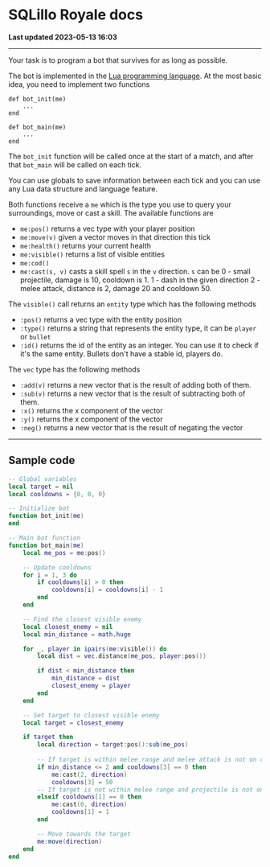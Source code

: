 # SQLillo Royale docs

**Last updated 2023-05-13 16:03**

---

Your task is to program a bot that survives for as long as possible.

The bot is implemented in the [Lua programming language](https://devhints.io/lua).
At the most basic idea, you need to implement two functions
```
def bot_init(me)
	...
end

def bot_main(me)
	...
end
```

The `bot_init` function will be called once at the start of a match, 
and after that `bot_main` will be called on each tick.

You can use globals to save information between each tick and you can use any Lua 
data structure and language feature.

Both functions receive a `me` which is the type you use to query your surroundings,
move or cast a skill. The available functions are

* `me:pos()` returns a vec type with your player position
* `me:move(v)` given a vector moves in that direction this tick
* `me:health()` returns your current health
* `me:visible()` returns a list of visible entities
* `me:cod()` 
* `me:cast(s, v)` casts a skill spell `s` in the `v` direction. 
	`s` can be 0 - small projectile, damage is 10, cooldown is 1.
	         1 - dash in the given direction
			 2 - melee attack, distance is 2, damage 20 and cooldown 50.

The `visible()` call returns an `entity` type which has the following methods

* `:pos()` returns a vec type with the entity position
* `:type()` returns a string that represents the entity type, it can be `player` or `bullet`
* `:id()` returns the id of the entity as an integer. You can use it to check if it's the same entity. Bullets
don't have a stable id, players do.

The `vec` type has the following methods

* `:add(v)` returns a new vector that is the result of adding both of them.
* `:sub(v)` returns a new vector that is the result of subtracting both of them.
* `:x()` returns the x component of the vector
* `:y()` returns the x component of the vector
* `:neg()` returns a new vector that is the result of negating the vector

---

## Sample code

```lua
-- Global variables
local target = nil
local cooldowns = {0, 0, 0}

-- Initialize bot
function bot_init(me)
end

-- Main bot function
function bot_main(me)
    local me_pos = me:pos()

    -- Update cooldowns
    for i = 1, 3 do
        if cooldowns[i] > 0 then
            cooldowns[i] = cooldowns[i] - 1
        end
    end

    -- Find the closest visible enemy
    local closest_enemy = nil
    local min_distance = math.huge

    for _, player in ipairs(me:visible()) do
        local dist = vec.distance(me_pos, player:pos())

        if dist < min_distance then
            min_distance = dist
            closest_enemy = player
        end
    end

    -- Set target to closest visible enemy
    local target = closest_enemy

    if target then
        local direction = target:pos():sub(me_pos)
        
        -- If target is within melee range and melee attack is not on cooldown, use melee attack
        if min_distance <= 2 and cooldowns[3] == 0 then
            me:cast(2, direction)
            cooldowns[3] = 50
        -- If target is not within melee range and projectile is not on cooldown, use projectile
        elseif cooldowns[1] == 0 then
            me:cast(0, direction)
            cooldowns[1] = 1
        end

        -- Move towards the target
        me:move(direction)
    end
end
```
